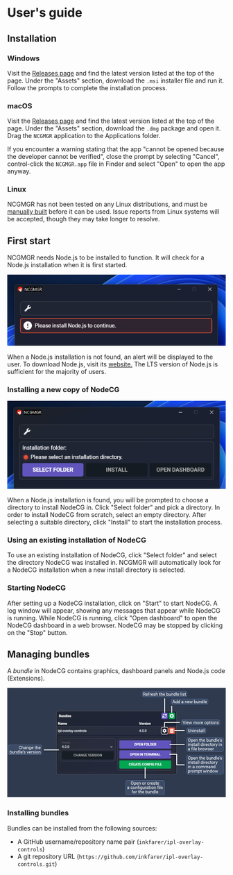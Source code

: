 # User's guide

## Installation

### Windows

Visit the [Releases page](https://github.com/IPLSplatoon/NCGMGR/releases) and find the latest version listed at the top
of the page. Under the "Assets" section, download the `.msi` installer file and run it. Follow the prompts to complete the installation process.

### macOS

Visit the [Releases page](https://github.com/IPLSplatoon/NCGMGR/releases) and find the latest version listed at the top
of the page. Under the "Assets" section, download the `.dmg` package and open it. Drag the `NCGMGR` application to the Applications folder.

If you encounter a warning stating that the app "cannot be opened because the developer cannot be verified", close the
prompt by selecting "Cancel", control-click the `NCGMGR.app` file in Finder and select "Open" to open the app anyway.

### Linux

NCGMGR has not been tested on any Linux distributions, and must be [manually built](/development/#building-and-running-ncgmgr) before it can be used.
Issue reports from Linux systems will be accepted, though they may take longer to resolve.

## First start

NCGMGR needs Node.js to be installed to function. It will check for a Node.js installation when it is first started.

![Message displayed when Node.js is missing](img/missing-nodejs-warning.png)

When a Node.js installation is not found, an alert will be displayed to the user. To download Node.js, visit its [website.](https://nodejs.dev/)
The LTS version of Node.js is sufficient for the majority of users.

### Installing a new copy of NodeCG

![Message displayed when prompted to select an install directory](img/select-install-directory.png)

When a Node.js installation is found, you will be prompted to choose a directory to install NodeCG in.
Click "Select folder" and pick a directory. In order to install NodeCG from scratch, select an empty directory.
After selecting a suitable directory, click "Install" to start the installation process.

### Using an existing installation of NodeCG

To use an existing installation of NodeCG, click "Select folder" and select the directory NodeCG was installed in.
NCGMGR will automatically look for a NodeCG installation when a new install directory is selected.

### Starting NodeCG

After setting up a NodeCG installation, click on "Start" to start NodeCG. A log window will appear, showing any messages
that appear while NodeCG is running. While NodeCG is running, click "Open dashboard" to open the NodeCG dashboard in a
web browser. NodeCG may be stopped by clicking on the "Stop" button.

## Managing bundles

A *bundle* in NodeCG contains graphics, dashboard panels and Node.js code (Extensions).

![The bundle management interface](img/bundle-management.jpg)

### Installing bundles

Bundles can be installed from the following sources:

- A GitHub username/repository name pair (`inkfarer/ipl-overlay-controls`)
- A git repository URL (`https://github.com/inkfarer/ipl-overlay-controls.git`)
